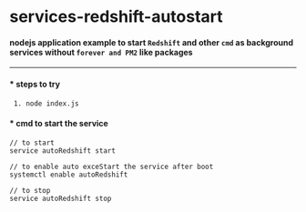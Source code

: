 # services-redshift-autostart

#### nodejs application example to start `Redshift` and other `cmd` as background services without `forever and PM2` like packages

<hr>

#### \* steps to try

```
 1. node index.js

```

#### \* cmd to start the service

```
// to start
service autoRedshift start

// to enable auto exceStart the service after boot
systemctl enable autoRedshift

// to stop
service autoRedshift stop

```
